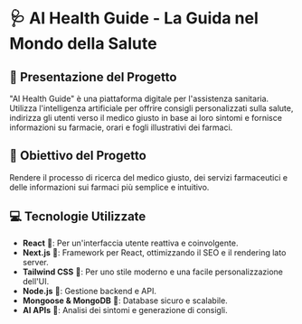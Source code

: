 # 🩺 AI Health Guide - La Guida nel Mondo della Salute

## 🌟 Presentazione del Progetto
"AI Health Guide" è una piattaforma digitale per l'assistenza sanitaria. Utilizza l'intelligenza artificiale per offrire consigli personalizzati sulla salute, indirizza gli utenti verso il medico giusto in base ai loro sintomi e fornisce informazioni su farmacie, orari e fogli illustrativi dei farmaci.

## 🎯 Obiettivo del Progetto
Rendere il processo di ricerca del medico giusto, dei servizi farmaceutici e delle informazioni sui farmaci più semplice e intuitivo. 

## 💻 Tecnologie Utilizzate
- **React** 🔄: Per un'interfaccia utente reattiva e coinvolgente.
- **Next.js** 📡: Framework per React, ottimizzando il SEO e il rendering lato server.
- **Tailwind CSS** 🎨: Per uno stile moderno e una facile personalizzazione dell'UI.
- **Node.js** 🚀: Gestione backend e API.
- **Mongoose & MongoDB** 🌱: Database sicuro e scalabile.
- **AI APIs** 🧠: Analisi dei sintomi e generazione di consigli.
